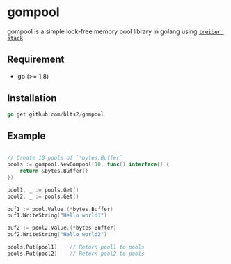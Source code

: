 # gompool

gompool is a simple lock-free memory pool library in golang using [`treiber stack`][treiber stack]

[treiber stack]: https://en.wikipedia.org/wiki/Treiber_Stack

## Requirement

- go (>= 1.8)

## Installation

```go
go get github.com/hlts2/gompool
```

## Example

```go

// Create 10 pools of `*bytes.Buffer`
pools := gompool.NewGompool(10, func() interface{} {
    return &bytes.Buffer{}
})

pool1, _ := pools.Get()
pool2, _ := pools.Get()

buf1 := pool.Value.(*bytes.Buffer)
buf1.WriteString("Hello world1")

buf2 := pool2.Value.(*bytes.Buffer)
buf2.WriteString("Hello world2")

pools.Put(pool1)    // Return pool1 to pools
pools.Put(pool2)    // Return pool2 to pools

```
